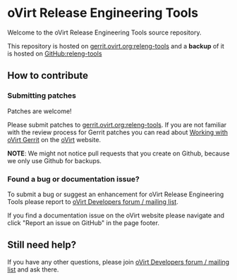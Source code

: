 # oVirt Release Engineering Tools

Welcome to the oVirt Release Engineering Tools source repository.

This repository is hosted on [gerrit.ovirt.org:releng-tools](https://gerrit.ovirt.org/#/admin/projects/releng-tools)
and a **backup** of it is hosted on [GitHub:releng-tools](https://github.com/oVirt/releng-tools)


## How to contribute

### Submitting patches

Patches are welcome!

Please submit patches to [gerrit.ovirt.org:releng-tools](https://gerrit.ovirt.org/#/admin/projects/releng-tools).
If you are not familiar with the review process for Gerrit patches you can read about
[Working with oVirt Gerrit](https://ovirt.org/develop/dev-process/working-with-gerrit.html)
on the [oVirt](https://ovirt.org/) website.

**NOTE**: We might not notice pull requests that you create on Github, because we only use Github for backups.


### Found a bug or documentation issue?
To submit a bug or suggest an enhancement for oVirt Release Engineering Tools please report to
[oVirt Developers forum / mailing list](https://lists.ovirt.org/admin/lists/devel.ovirt.org/).

If you find a documentation issue on the oVirt website please navigate and click "Report an issue on GitHub" in the page footer.


## Still need help?
If you have any other questions, please join [oVirt Developers forum / mailing list](https://lists.ovirt.org/admin/lists/devel.ovirt.org/) and ask there.
